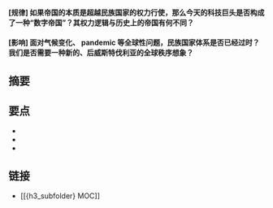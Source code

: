 #### [规律] 如果帝国的本质是超越民族国家的权力行使，那么今天的科技巨头是否构成了一种“数字帝国”？其权力逻辑与历史上的帝国有何不同？


#### [影响] 面对气候变化、 pandemic 等全球性问题，民族国家体系是否已经过时？我们是否需要一种新的、后威斯特伐利亚的全球秩序想象？


## 摘要


## 要点

- 
- 
- 

## 链接

- [[{h3_subfolder} MOC]]
